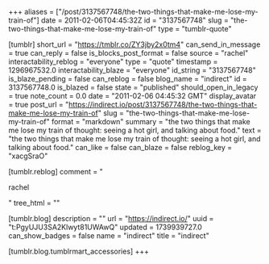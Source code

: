 +++
aliases = ["/post/3137567748/the-two-things-that-make-me-lose-my-train-of"]
date = 2011-02-06T04:45:32Z
id = "3137567748"
slug = "the-two-things-that-make-me-lose-my-train-of"
type = "tumblr-quote"

[tumblr]
short_url = "https://tmblr.co/ZY3jby2x0tm4"
can_send_in_message = true
can_reply = false
is_blocks_post_format = false
source = "rachel"
interactability_reblog = "everyone"
type = "quote"
timestamp = 1296967532.0
interactability_blaze = "everyone"
id_string = "3137567748"
is_blaze_pending = false
can_reblog = false
blog_name = "indirect"
id = 3137567748.0
is_blazed = false
state = "published"
should_open_in_legacy = true
note_count = 0.0
date = "2011-02-06 04:45:32 GMT"
display_avatar = true
post_url = "https://indirect.io/post/3137567748/the-two-things-that-make-me-lose-my-train-of"
slug = "the-two-things-that-make-me-lose-my-train-of"
format = "markdown"
summary = "the two things that make me lose my train of thought: seeing a hot girl, and talking about food."
text = "the two things that make me lose my train of thought: seeing a hot girl, and talking about food."
can_like = false
can_blaze = false
reblog_key = "xacgSraO"

[tumblr.reblog]
comment = "<p>rachel</p>"
tree_html = ""

[tumblr.blog]
description = ""
url = "https://indirect.io/"
uuid = "t:PgyUJU3SA2Klwyt81UWAwQ"
updated = 1739939727.0
can_show_badges = false
name = "indirect"
title = "indirect"

[tumblr.blog.tumblrmart_accessories]
+++
